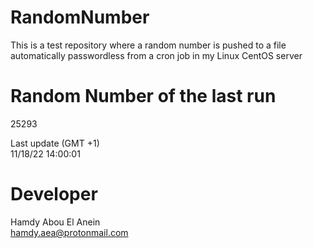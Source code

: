 # RandomNumber    
This is a test repository where a random number is pushed to a file automatically passwordless from a cron job in my Linux CentOS server    
# Random Number of the last run   
25293
      
Last update (GMT +1)    
11/18/22 14:00:01
# Developer    
Hamdy Abou El Anein   
hamdy.aea@protonmail.com
